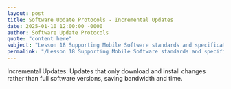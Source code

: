 ```yaml
---
layout: post
title: Software Update Protocols - Incremental Updates
date: 2025-01-10 12:00:00 -0000
author: Software Update Protocols
quote: "content here"
subject: "Lesson 18 Supporting Mobile Software standards and specifications"
permalink: "/Lesson 18 Supporting Mobile Software standards and specifications/Software Update Protocols/Software Update Protocols - Incremental Updates"
---
```


Incremental Updates: Updates that only download and install changes rather than full software versions, saving bandwidth and time.
